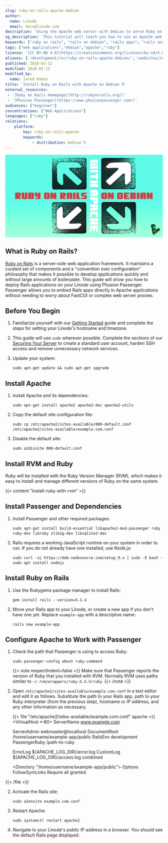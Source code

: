 ```yaml
---
slug: ruby-on-rails-apache-debian
author:
  name: Linode
  email: docs@linode.com
description: 'Using the Apache web server with Debian to serve Ruby on Rails applications.'
og_description: 'This tutorial will teach you how to use an Apache web server with Debian 8 to serve Ruby on Rails applications'
keywords: ["ruby on rails", "rails on debian", "rails apps", "rails and apache", "deploy rails"]
tags: ["web applications","debian","apache","ruby"]
license: '[CC BY-ND 4.0](https://creativecommons.org/licenses/by-nd/4.0)'
aliases: ['/development/ror/ruby-on-rails-apache-debian/','/websites/ror/ruby-on-rails-apache-debian-9/']
published: 2018-03-12
modified: 2018-03-12
modified_by:
  name: Jared Kobos
title: 'Install Ruby on Rails with Apache on Debian 9'
external_resources:
 - '[Ruby on Rails Homepage](http://rubyonrails.org/)'
 - '[Phusion Passenger](https://www.phusionpassenger.com/)'
audiences: ["beginner"]
concentrations: ["Web Applications"]
languages: ["ruby"]
relations:
    platform:
        key: ruby-on-rails-apache
        keywords:
            - distribution: Debian 9
---
```


![Ruby on Rails with Apache on Debian](ruby_on_rails_with_apache_debian.jpg "Ruby on Rails with Apache on Debian")

## What is Ruby on Rails?

[Ruby on Rails](http://rubyonrails.org/) is a server-side web application framework. It maintains a curated set of components and a "convention over configuration" philosophy that makes it possible to develop applications quickly and without large amounts of boilerplate. This guide will show you how to deploy Rails applications on your Linode using Phusion Passenger. Passenger allows you to embed Rails apps directly in Apache applications without needing to worry about FastCGI or complex web server proxies.


## Before You Begin

1.  Familiarize yourself with our [Getting Started](/docs/products/platform/get-started/) guide and complete the steps for setting your Linode's hostname and timezone.

2.  This guide will use `sudo` wherever possible. Complete the sections of our [Securing Your Server](/docs/products/compute/compute-instances/guides/set-up-and-secure/) to create a standard user account, harden SSH access and remove unnecessary network services.

3.  Update your system:

        sudo apt-get update && sudo apt-get upgrade

## Install Apache

1.  Install Apache and its dependencies:

        sudo apt-get install apache2 apache2-doc apache2-utils

2.  Copy the default site configuration file:

        sudo cp /etc/apache2/sites-available/000-default.conf /etc/apache2/sites-available/example.com.conf

3.  Disable the default site:

        sudo a2dissite 000-default.conf

## Install RVM and Ruby

Ruby will be installed with the Ruby Version Manager (RVM), which makes it easy to install and manage different versions of Ruby on the same system.

{{< content "install-ruby-with-rvm" >}}

## Install Passenger and Dependencies

1.  Install Passenger and other required packages:

        sudo apt-get install build-essential libapache2-mod-passenger ruby ruby-dev libruby zlib1g-dev libsqlite3-dev

2.  Rails requires a working JavaScript runtime on your system in order to run. If you do not already have one installed, use Node.js:

        sudo curl -sL https://deb.nodesource.com/setup_9.x | sudo -E bash -
        sudo apt install nodejs

## Install Ruby on Rails

1.  Use the Rubygems package manager to install Rails:

        gem install rails --version=5.1.4

2.  Move your Rails app to your Linode, or create a new app if you don't have one yet. Replace `example-app` with a descriptive name:

        rails new example-app

## Configure Apache to Work with Passenger

1.  Check the path that Passenger is using to access Ruby:

        sudo passenger-config about ruby-command

    {{< note respectIndent=false >}}
Make sure that Passenger reports the version of Ruby that you installed with RVM. Normally RVM uses paths similar to `~/.rvm/wrappers/ruby-X.X.X/ruby`.
{{< /note >}}

2.  Open `/etc/apache2/sites-available/example.com.conf` in a text editor and edit it as follows. Substitute the path to your Rails app, path to your Ruby interpreter (from the previous step), hostname or IP address, and any other information as necessary.

    {{< file "/etc/apache2/sites-available/example.com.conf" apache >}}
<VirtualHost *:80>
    ServerName www.example.com

    ServerAdmin webmaster@localhost
    DocumentRoot /home/username/example-app/public
    RailsEnv development
    PassengerRuby /path-to-ruby

    ErrorLog ${APACHE_LOG_DIR}/error.log
    CustomLog ${APACHE_LOG_DIR}/access.log combined

    <Directory "/home/username/example-app/public">
        Options FollowSymLinks
        Require all granted
    </Directory>
</VirtualHost>
{{< /file >}}


2.  Activate the Rails site:

        sudo a2ensite example.com.conf

3.  Restart Apache:

        sudo systemctl restart apache2

4.  Navigate to your Linode's public IP address in a browser. You should see the default Rails page displayed.
